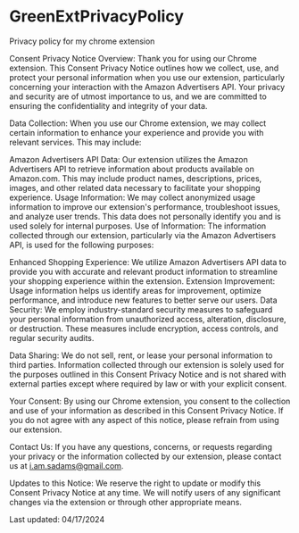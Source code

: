 # GreenExtPrivacyPolicy
Privacy policy for my chrome extension

Consent Privacy Notice
Overview:
Thank you for using our Chrome extension. This Consent Privacy Notice outlines how we collect, use, and protect your personal information when you use our extension, particularly concerning your interaction with the Amazon Advertisers API. Your privacy and security are of utmost importance to us, and we are committed to ensuring the confidentiality and integrity of your data.

Data Collection:
When you use our Chrome extension, we may collect certain information to enhance your experience and provide you with relevant services. This may include:

Amazon Advertisers API Data: Our extension utilizes the Amazon Advertisers API to retrieve information about products available on Amazon.com. This may include product names, descriptions, prices, images, and other related data necessary to facilitate your shopping experience.
Usage Information: We may collect anonymized usage information to improve our extension's performance, troubleshoot issues, and analyze user trends. This data does not personally identify you and is used solely for internal purposes.
Use of Information:
The information collected through our extension, particularly via the Amazon Advertisers API, is used for the following purposes:

Enhanced Shopping Experience: We utilize Amazon Advertisers API data to provide you with accurate and relevant product information to streamline your shopping experience within the extension.
Extension Improvement: Usage information helps us identify areas for improvement, optimize performance, and introduce new features to better serve our users.
Data Security:
We employ industry-standard security measures to safeguard your personal information from unauthorized access, alteration, disclosure, or destruction. These measures include encryption, access controls, and regular security audits.

Data Sharing:
We do not sell, rent, or lease your personal information to third parties. Information collected through our extension is solely used for the purposes outlined in this Consent Privacy Notice and is not shared with external parties except where required by law or with your explicit consent.

Your Consent:
By using our Chrome extension, you consent to the collection and use of your information as described in this Consent Privacy Notice. If you do not agree with any aspect of this notice, please refrain from using our extension.

Contact Us:
If you have any questions, concerns, or requests regarding your privacy or the information collected by our extension, please contact us at i.am.sadams@gmail.com.

Updates to this Notice:
We reserve the right to update or modify this Consent Privacy Notice at any time. We will notify users of any significant changes via the extension or through other appropriate means.

Last updated: 04/17/2024
